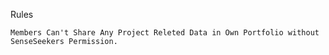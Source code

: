 Rules

    Members Can't Share Any Project Releted Data in Own Portfolio without SenseSeekers Permission.